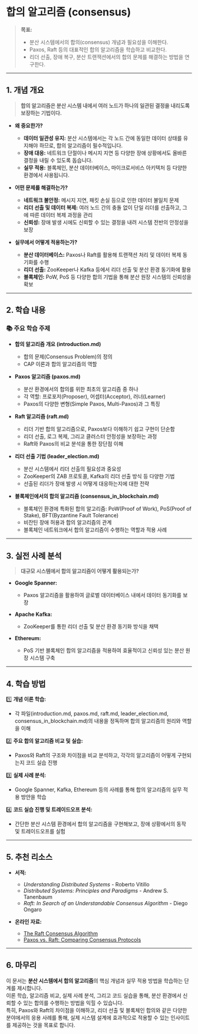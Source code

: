 # 합의 알고리즘 (consensus)

> **목표:**  
> - 분산 시스템에서의 합의(consensus) 개념과 필요성을 이해한다.  
> - Paxos, Raft 등의 대표적인 합의 알고리즘을 학습하고 비교한다.  
> - 리더 선출, 장애 복구, 분산 트랜잭션에서의 합의 문제를 해결하는 방법을 연구한다.

---

## 1. 개념 개요

> **합의 알고리즘은 분산 시스템 내에서 여러 노드가 하나의 일관된 결정을 내리도록 보장하는 기법이다.**

- **왜 중요한가?**  
  - **데이터 일관성 유지:** 분산 시스템에서는 각 노드 간에 동일한 데이터 상태를 유지해야 하므로, 합의 알고리즘이 필수적입니다.  
  - **장애 대응:** 네트워크 단절이나 메시지 지연 등 다양한 장애 상황에서도 올바른 결정을 내릴 수 있도록 돕습니다.  
  - **실무 적용:** 블록체인, 분산 데이터베이스, 마이크로서비스 아키텍처 등 다양한 환경에서 사용됩니다.

- **어떤 문제를 해결하는가?**  
  - **네트워크 불안정:** 메시지 지연, 패킷 손실 등으로 인한 데이터 불일치 문제  
  - **리더 선출 및 데이터 복제:** 여러 노드 간의 충돌 없이 단일 리더를 선출하고, 그에 따른 데이터 복제 과정을 관리  
  - **신뢰성:** 장애 발생 시에도 신뢰할 수 있는 결정을 내려 시스템 전반의 안정성을 보장

- **실무에서 어떻게 적용하는가?**  
  - **분산 데이터베이스:** Paxos나 Raft를 활용해 트랜잭션 처리 및 데이터 복제 동기화를 수행  
  - **리더 선출:** ZooKeeper나 Kafka 등에서 리더 선출 및 분산 환경 동기화에 활용  
  - **블록체인:** PoW, PoS 등 다양한 합의 기법을 통해 분산 원장 시스템의 신뢰성을 확보

---

## 2. 학습 내용

### 📚 주요 학습 주제

- **합의 알고리즘 개요 (introduction.md)**  
  - 합의 문제(Consensus Problem)의 정의  
  - CAP 이론과 합의 알고리즘의 역할

- **Paxos 알고리즘 (paxos.md)**  
  - 분산 환경에서의 합의를 위한 최초의 알고리즘 중 하나  
  - 각 역할: 프로포저(Proposer), 어셉터(Acceptor), 러너(Learner)  
  - Paxos의 다양한 변형(Simple Paxos, Multi-Paxos)과 그 특징

- **Raft 알고리즘 (raft.md)**  
  - 리더 기반 합의 알고리즘으로, Paxos보다 이해하기 쉽고 구현이 단순함  
  - 리더 선출, 로그 복제, 그리고 클러스터 안정성을 보장하는 과정  
  - Raft와 Paxos의 비교 분석을 통한 장단점 이해

- **리더 선출 기법 (leader_election.md)**  
  - 분산 시스템에서 리더 선출의 필요성과 중요성  
  - ZooKeeper의 ZAB 프로토콜, Kafka의 리더 선출 방식 등 다양한 기법  
  - 선출된 리더가 장애 발생 시 어떻게 대응하는지에 대한 전략

- **블록체인에서의 합의 알고리즘 (consensus_in_blockchain.md)**  
  - 블록체인 환경에 특화된 합의 알고리즘: PoW(Proof of Work), PoS(Proof of Stake), BFT(Byzantine Fault Tolerance)  
  - 비잔틴 장애 허용과 합의 알고리즘의 관계  
  - 블록체인 네트워크에서 합의 알고리즘이 수행하는 역할과 적용 사례

---

## 3. 실전 사례 분석

> **대규모 시스템에서 합의 알고리즘이 어떻게 활용되는가?**

- **Google Spanner:**  
  - Paxos 알고리즘을 활용하여 글로벌 데이터베이스 내에서 데이터 동기화를 보장

- **Apache Kafka:**  
  - ZooKeeper를 통한 리더 선출 및 분산 환경 동기화 방식을 채택

- **Ethereum:**  
  - PoS 기반 블록체인 합의 알고리즘을 적용하여 효율적이고 신뢰성 있는 분산 원장 시스템 구축

---

## 4. 학습 방법

1️⃣ **개념 이론 학습:**  
   - 각 파일(introduction.md, paxos.md, raft.md, leader_election.md, consensus_in_blockchain.md)의 내용을 정독하며 합의 알고리즘의 원리와 역할을 이해

2️⃣ **주요 합의 알고리즘 비교 및 실습:**  
   - Paxos와 Raft의 구조와 차이점을 비교 분석하고, 각각의 알고리즘이 어떻게 구현되는지 코드 실습 진행

3️⃣ **실제 사례 분석:**  
   - Google Spanner, Kafka, Ethereum 등의 사례를 통해 합의 알고리즘의 실무 적용 방안을 학습

4️⃣ **코드 실습 진행 및 트레이드오프 분석:**  
   - 간단한 분산 시스템 환경에서 합의 알고리즘을 구현해보고, 장애 상황에서의 동작 및 트레이드오프를 실험

---

## 5. 추천 리소스

- **서적:**  
  - _Understanding Distributed Systems_ - Roberto Vitillo  
  - _Distributed Systems: Principles and Paradigms_ - Andrew S. Tanenbaum  
  - _Raft: In Search of an Understandable Consensus Algorithm_ - Diego Ongaro

- **온라인 자료:**  
  - [The Raft Consensus Algorithm](https://raft.github.io/)  
  - [Paxos vs. Raft: Comparing Consensus Protocols](https://www.oreilly.com/library/view/designing-data-intensive-applications/9781491903063/)

---

## 6. 마무리

이 문서는 **분산 시스템에서 합의 알고리즘**의 핵심 개념과 실무 적용 방법을 학습하는 단계를 제시합니다.  
이론 학습, 알고리즘 비교, 실제 사례 분석, 그리고 코드 실습을 통해, 분산 환경에서 신뢰할 수 있는 합의를 수행하는 방법을 익힐 수 있습니다.  
특히, Paxos와 Raft의 차이점을 이해하고, 리더 선출 및 블록체인 합의와 같은 다양한 분야에서의 응용 사례를 통해, 실제 시스템 설계에 효과적으로 적용할 수 있는 인사이트를 제공하는 것을 목표로 합니다.